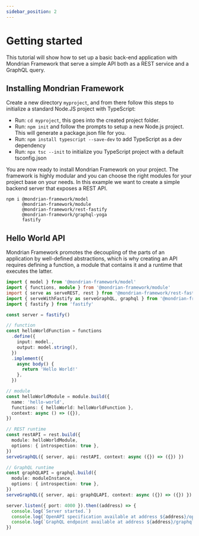 ```yaml
---
sidebar_position: 2
---
```


# Getting started

This tutorial will show how to set up a basic back-end application with Mondrian Framework 
that serve a simple API both as a REST service and a GraphQL query.

## Installing Mondrian Framework

Create a new directory `myproject`, and from there follow this steps to initialize a standard 
Node.JS project with TypeScript:

- Run: `cd myproject`, this goes into the created project folder.
- Run: `npm init` and follow the prompts to setup a new Node.js project. This will generate a package.json file for you.
- Run: `npm install typescript --save-dev` to add TypeScript as a dev dependency
- Run: `npx tsc --init` to initialize you TypeScript project with a default tsconfig.json

You are now ready to install Mondrian Framework on your project. The framework is highly modular 
and you can choose the right modules for your project base on your needs. In this example we want 
to create a simple backend server that exposes a REST API.

```
npm i @mondrian-framework/model 
      @mondrian-framework/module 
      @mondrian-framework/rest-fastify 
      @mondrian-framework/graphql-yoga
      fastify
```

## Hello World API

Mondrian Framework promotes the decoupling of the parts of an application by well-defined abstractions, 
which is why creating an API requires defining a function, a module that contains it and a runtime that 
executes the latter.

```ts showLineNumbers
import { model } from '@mondrian-framework/model'
import { functions, module } from '@mondrian-framework/module'
import { serve as serveREST, rest } from '@mondrian-framework/rest-fastify'
import { serveWithFastify as serveGraphQL, graphql } from '@mondrian-framework/graphql-yoga'
import { fastify } from 'fastify'

const server = fastify()

// function
const helloWorldFunction = functions
  .define({
    input: model.,
    output: model.string(),
  })
  .implement({
    async body() {    
      return 'Hello World!'
    },
  })

// module
const helloWorldModule = module.build({
  name: 'hello-world',
  functions: { helloWorld: helloWorldFunction },
  context: async () => ({}),
})

// REST runtime
const restAPI = rest.build({
  module: helloWorldModule,
  options: { introspection: true },
})
serveGraphQL({ server, api: restAPI, context: async ({}) => ({}) })

// GraphQL runtime
const graphQLAPI = graphql.build({
  module: moduleInstance,
  options: { introspection: true },
})
serveGraphQL({ server, api: graphQLAPI, context: async ({}) => ({}) })

server.listen({ port: 4000 }).then((address) => {
  console.log(`Server started.`)
  console.log(`OpenAPI specification available at address ${address}/openapi`)
  console.log(`GraphQL endpoint available at address ${address}/graphql`)
})
```